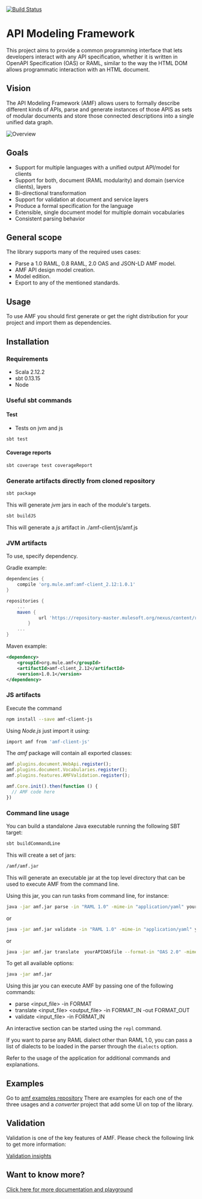 [![Build Status](https://jenkins.build.msap.io/buildStatus/icon?job=application/AMF/amf/master)](https://jenkins.build.msap.io/job/application/job/AMF/job/amf/job/master/)

# API Modeling Framework

This project aims to provide a common programming interface that lets developers interact with any API specification, whether it is written in OpenAPI Specification (OAS) or RAML, similar to the way the HTML DOM allows programmatic interaction with an HTML document.

## Vision

The API Modeling Framework (AMF) allows users to formally describe different kinds of APIs, parse and generate instances of those APIS as sets of modular documents and  store those connected descriptions into a single unified data graph.

![Overview](https://raw.githubusercontent.com/raml-org/api-modeling-framework/gh-pages/images/diagram.png)

## Goals

- Support for multiple languages with a unified output API/model for clients
- Support for both, document (RAML modularity) and domain (service clients), layers
- Bi-directional transformation
- Support for validation at document and service layers
- Produce a formal specification for the language
- Extensible, single document model for multiple domain vocabularies
- Consistent parsing behavior

## General scope
The library supports many of the required uses cases:
- Parse a 1.0 RAML, 0.8 RAML, 2.0 OAS and JSON-LD AMF model.
- AMF API design model creation.
- Model edition.
- Export to any of the mentioned standards.

## Usage

To use AMF you should first generate or get the right distribution for your project and import them as dependencies.

## Installation

### Requirements
* Scala 2.12.2
* sbt 0.13.15
* Node

### Useful sbt commands

#### Test
* Tests on jvm and js

```sh
sbt test
```

#### Coverage reports
```sh
sbt coverage test coverageReport
```
### Generate artifacts directly from cloned repository

```sh
sbt package
```
This will generate *jvm* jars in each of the module's targets.

```sh
sbt buildJS
```
This will generate a *js* artifact in ./amf-client/js/amf.js

### JVM artifacts

To use, specify dependency.

Gradle example:

```groovy
dependencies {
    compile 'org.mule.amf:amf-client_2.12:1.0.1'
}
```

```groovy
repositories {
    ...
    maven {
            url 'https://repository-master.mulesoft.org/nexus/content/repositories/releases'
        }
    ...
}
```

Maven example:

```xml
<dependency>
    <groupId>org.mule.amf</groupId>
    <artifactId>amf-client_2.12</artifactId>
    <version>1.0.1</version>
</dependency>
```

### JS artifacts

Execute the command

```bash
npm install --save amf-client-js
```

Using *Node.js* just import it using:
```bash
import amf from 'amf-client-js'
```

The *amf* package will contain all exported classes:
```javascript
amf.plugins.document.WebApi.register();
amf.plugins.document.Vocabularies.register();
amf.plugins.features.AMFValidation.register();

amf.Core.init().then(function () {
  // AMF code here
})
```

### Command line usage

You can build a standalone Java executable running the following SBT target:

```bash
sbt buildCommandLine
```
This will create a set of jars:
```bash
/amf/amf.jar
```
This will generate an executable jar at the top level directory that can be used to execute AMF from the command line.

Using this jar, you can run tasks from command line, for instance:
```bash
java -jar amf.jar parse -in "RAML 1.0" -mime-in "application/yaml" yourAPIfile
```
or 
```bash
java -jar amf.jar validate -in "RAML 1.0" -mime-in "application/yaml" yourAPIfile
```
or
```bash
java -jar amf.jar translate  yourAPIOASfile --format-in "OAS 2.0" -mime-in "application/json" --format-out "RAML 1.0" -mime-out "application/raml+yaml"
```
To get all available options:
```bash
java -jar amf.jar
```

Using this jar you can execute AMF by passing one of the following commands:

- parse <input_file> -in FORMAT
- translate <input_file> <output_file> -in FORMAT_IN -out FORMAT_OUT
- validate <input_file> -in FORMAT_IN

An interactive section can be started using the `repl` command.

If you want to parse any RAML dialect other than RAML 1.0, you can pass a list of dialects to be loaded in the parser through the `dialects` option.

Refer to the usage of the application for additional commands and explanations.

## Examples

Go to [amf examples repository](https://github.com/mulesoft/amf-byExample) There are examples for each one of the three usages and a *converter* project that add some UI on top of the library.

## Validation

Validation is one of the key features of AMF. Please check the following link to get more information:

[Validation insights](./documentation/validation.md)

## Want to know more?
[Click here for more documentation and playground](https://mulesoft.github.io/amf/)

